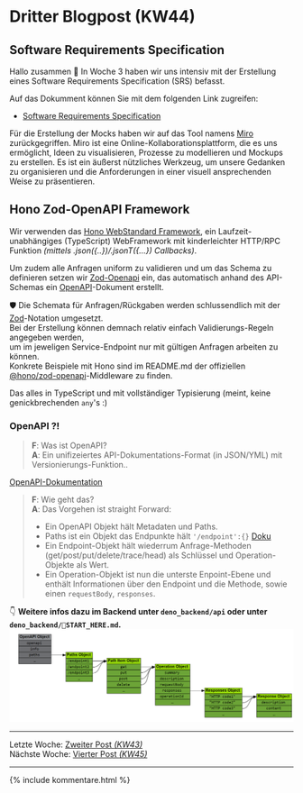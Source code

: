 # Dritter Blogpost (KW44)

## Software Requirements Specification

Hallo zusammen 👋
In Woche 3 haben wir uns intensiv mit der Erstellung eines Software Requirements Specification (SRS) befasst.

Auf das Dokumment können Sie mit dem folgenden Link zugreifen:
- [Software Requirements Specification](SRS/SoftwareRequirementsSpecification.md)

Für die Erstellung der Mocks haben wir auf das Tool namens [Miro](https://miro.com/) zurückgegriffen. Miro ist eine Online-Kollaborationsplattform, die es uns ermöglicht, Ideen zu visualisieren, Prozesse zu modellieren und Mockups zu erstellen. Es ist ein äußerst nützliches Werkzeug, um unsere Gedanken zu organisieren und die Anforderungen in einer visuell ansprechenden Weise zu präsentieren.


## Hono Zod-OpenAPI Framework

Wir verwenden das [Hono WebStandard Framework](https://hono.dev/),
ein Laufzeit-unabhängiges (TypeScript) WebFramework mit kinderleichter HTTP/RPC Funktion _(mittels .json({..})/.jsonT({...}) Callbacks)_.  

Um zudem alle Anfragen uniform zu validieren 
und um das Schema zu definieren setzen wir [Zod-Openapi](https://www.npmjs.com/package/@hono/zod-openapi) ein,
das automatisch anhand des API-Schemas ein [OpenAPI](https://learn.openapis.org/)-Dokument erstellt.  

🛡️ Die Schemata für Anfragen/Rückgaben werden schlussendlich mit der [Zod](https://zod.dev/)-Notation umgesetzt.  
Bei der Erstellung können demnach relativ einfach Validierungs-Regeln
angegeben werden,  
um im jeweligen Service-Endpoint nur mit gültigen Anfragen arbeiten zu können.  
Konkrete Beispiele mit Hono sind im README.md der offiziellen [@hono/zod-openapi](https://github.com/honojs/middleware/tree/main/packages/zod-openapi)-Middleware zu finden. 

Das alles in TypeScript und mit vollständiger Typisierung (meint, keine genickbrechenden `any`'s :)

### OpenAPI ?!

> **F**: Was ist OpenAPI?  
> **A**: Ein unifizeiertes API-Dokumentations-Format (in JSON/YML) mit Versionierungs-Funktion..

[OpenAPI-Dokumentation](https://learn.openapis.org/)

> **F**: Wie geht das?  
> **A**: Das Vorgehen ist straight Forward: 
>  - Ein OpenAPI Objekt hält Metadaten und Paths.
>  - Paths ist ein Objekt das Endpunkte hält `'/endpoint':{}` [Doku](https://learn.openapis.org/specification/paths.html)
>  - Ein Endpoint-Objekt hält wiederrum Anfrage-Methoden (get/post/put/delete/trace/head) als Schlüssel und Operation-Objekte als Wert.
>  - Ein Operation-Objekt ist nun die unterste Enpoint-Ebene und enthält Informationen über den Endpoint und die Methode, sowie einen `requestBody`, `responses`.
>

👇
**Weitere infos dazu im Backend unter `deno_backend/api` oder unter  `deno_backend/🧭START_HERE.md`.**
![OpenAPI-Objekt](../images/OpenAPI-Objekt-Struktur.png)

---  
Letzte Woche: [Zweiter Post _(KW43)_](01_Team.md)  
Nächste Woche: [Vierter Post _(KW45)_](04_UML_n_UCRS.md)

---

{% include kommentare.html %}